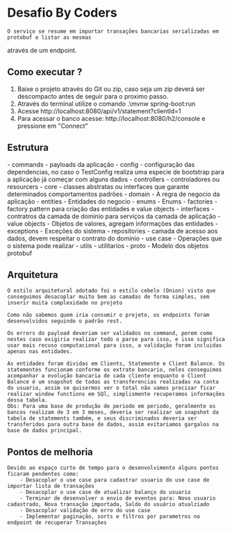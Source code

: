 <h1>Desafio By Coders</h1>

    O serviço se resume em importar transações bancarias serializadas em protobuf e listar as mesmas
através de um endpoint.

<h2>Como executar ?</h2>

1. Baixe o projeto através do Git ou zip, caso seja um zip deverá ser descompacto antes de seguir para o proximo passo.
2. Através do terminal utilize o comando .\mvnw spring-boot:run
3. Acesse http://localhost:8080/api/v1/statement?clientId=1
4. Para acessar o banco acesse: http://localhost:8080/h2/console e pressione em "Connect"

<h2>Estrutura</h2>
 - commands - payloads da aplicação
 - config - configuração das dependencias, no caso o TestConfig realiza uma especie de bootstrap para a aplicação já começar com alguns dados
 - controllers - controladores ou resourcers
 - core - classes abstratas ou interfaces que garante determinados comportamentos padrões
 - domain - A regra de negocio da aplicação
   - entities - Entidades do negocio
   - enums - Enums
   - factories - factory pattern para criação das entidades e value objects
   - interfaces - contratros da camada de dominio para serviços da camada de aplicação
   - value objects - Objetos de valores, agregam informações das entidades
 - exceptions - Exceções do sistema
 - repositories - camada de acesso aos dados, devem respeitar o contrato do dominio
 - use case - Operações que o sistema pode realizar
 - utils - utilitarios
 - proto - Modelo dos objetos protobuf

<h2>Arquitetura</h2>

    O estilo arquitetural adotado foi o estilo cebelo (Onion) visto que conseguimos desacoplar muito bem as camadas de forma simples, sem inserir muita complexidade no projeto

    Como não sabemos quem iria consumir o projeto, os endpoints foram desenvolvidos seguindo o padrão rest.

    Os errors do payload deveriam ser validados no command, porem como nestes caso exigiria realizar todo o parse para isso, e isso significa usar mais recuso computacional para isso, a validação foram incluidas apenas nas entidades. 

    As entidades foram dividas em Clients, Statemente e Client Balance. Os statementes funcionam conforme os extrato bancario, neles conseguimos acompanhar a evolução bancaria de cada cliente enquanto o Client Balance é um snapshot de todas as transferencias realizadas na conta do usuario, assim se quisermos ver o total não vamos precisar ficar realizar window functions em SQl, simplismente recuperamos informações dessa tabela.
    Obs: Para uma base de produção de periodo em periodo, geralmente os bancos realizam de 3 em 3 meses, deveria ser realizar um snapshot da tabela de statements também, e seus discriminados deveria ser transferidos para outra base de dados, assim evitariamos gargalos na base de dados principal. 

<h2>Pontos de melhoria</h2>

    Devido ao espaço curto de tempo para o desenvolvimento alguns pontos ficaram pendentes como:
        - Desacoplar o use case para cadastrar usuario do use case de importar lista de transações
        - Desacoplar o use case de atualizar balanço do usuario
        - Terminar de desenvolver o envio de eventos para: Novo usuario cadastrado, Nova transação importada, Saldo do usuário atualziado
        - Desacoplar validação de erro do use case
        - Implementar paginação, sorts e filtros por parametros no endpoint de recuperar Transações

        
    

